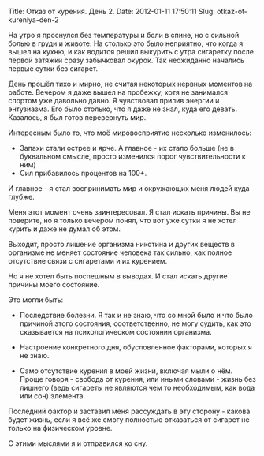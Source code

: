 Title: Отказ от курения. День 2.
Date: 2012-01-11 17:50:11
Slug: otkaz-ot-kureniya-den-2


На утро я проснулся без температуры и боли в спине, но с сильной болью в груди
и животе. На столько это было неприятно, что когда я вышел на кухню, и как
водится решил выкурить с утра сигаретку после первой затяжки сразу забычковал
окурок. Так неожиданно начались первые сутки без сигарет.

День прошёл тихо и мирно, не считая некоторых нервных моментов на работе.
Вечером я даже вышел на пробежку, хотя не занимался спортом уже давольно
давно. Я чувствовал прилив энергии и энтузиазма. Его было столько, что я даже
не знал, куда его девать. Казалось, я был готов перевернуть мир.

Интересным было то, что моё мировосприятие несколько изменилось:

  * Запахи стали острее и ярче. А главное - их стало больше (не в буквальном смысле, просто изменился порог чувствительности к ним)
  * Сил прибавилось процентов на 100+.

И главное - я стал воспринимать мир и окружающих меня людей куда глубже.

Меня этот момент очень заинтересовал. Я стал искать причины. Вы не поверите,
но я только вечером понял, что вот уже сутки я не хотел курить и даже не думал
об этом.

Выходит, просто лишение организма никотина и других веществ в организме не
меняет состояние человека так сильно, как полное отсутствие связи с сигаретами
и их курением.

Но я не хотел быть поспешным в выводах. И стал искать другие причины моего
состояние.

Это могли быть:

  * Последствие болезни. Я так и не знаю, что со мной было и что было причиной этого состояния, соответственно, не могу судить, как это сказывается на психологическом состоянии организма.

  * Настроение конкретного дня, обусловленное факторами, которых я не знаю.

  * Само отсутствие курения в моей жизни, включая мыли о нём. Проще говоря - свобода от курения, или иными словами - жизнь без лишнего (ведь сигареты не являются чем то необходимым, как вода или сон) элемента.

Последний фактор и заставил меня рассуждать в эту сторону - какова будет
жизнь, если я всё же смогу полностью отказаться от сигарет не только на
физическом уровне.

С этими мыслями я и отправился ко сну.

